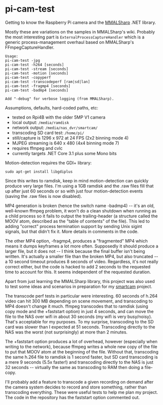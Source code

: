 # pi-cam-test

Getting to know the Raspberry Pi camera and the [MMALSharp](https://github.com/techyian/MMALSharp) .NET library.

Mostly these are variations on the samples in MMALSharp's wiki. Probably the most interesting part is `ExternalProcessCaptureHandler` which is a generic process-management overhaul based on MMALSharp's FFmpegCaptureHandler.

```
Usage:
pi-cam-test -jpg
pi-cam-test -h264 [seconds]
pi-cam-test -stream [seconds]
pi-cam-test -motion [seconds]
pi-cam-test -copyperf
pi-cam-test -transcodeperf [ram|sd|lan]
pi-cam-test -fragmp4 [seconds]
pi-cam-test -badmp4 [seconds]

Add "-debug" for verbose logging (from MMALSharp).
```

Assumptions, defaults, hard-coded paths, etc:
* tested on Rpi4B with the older 5MP V1 camera
* local output: `/media/ramdisk`
* network output: `/media/nas_dvr/smartcam/`
* transcoding SD card test: `/home/pi/`
* still/capture is 1296 x 972 at 24 FPS (2x2 binning mode 4)
* MJPEG streaming is 640 x 480 (4x4 binning mode 7)
* requires ffmpeg and cvlc
* currently targets .NET Core 3.1 plus some Mono bits

Motion-detection requires the GDI+ library:

`sudo apt-get install libgdiplus` 

Since this writes to ramdisk, keep in mind motion-detection can quickly produce very large files. I'm using a 1GB ramdisk and the .raw files fill that up after just 60 seconds or so with just four motion-detection events (saving the .raw files is now disabled).

MP4 generation is broken (hence the switch name -badmp4) -- it's an old, well-known ffmpeg problem, it won't do a clean shutdown when running as a child process so it fails to output the trailing-header (a structure called the MOOV atom, described as the "table of contents" of the file). This led to adding "correct" process termination support by sending Unix sigint signals, but that didn't fix it. More details in comments in the code.

The other MP4 option, -fragmp4, produces a "fragmented" MP4 which means it dumps keyframes a lot more often. Supposedly it should produce a larger file, but it does not -- I think because the final buffer isn't being written. It's actually a smaller file than the broken MP4, but also truncated -- a 10 second timeout produces 8 seconds of video. Regardless, it's not really correct either, but the code is hacked to add 2 seconds to the requested time to account for this. It seems independent of the requested duration.

Apart from just learning the MMALSharp library, this project was also used to test some ideas and scenarios in preparation for my [smartcam](https://github.com/MV10/smartcam) project.

The transcode perf tests in particular were interesting. 60 seconds of h.264 video can hit 300 MB depending on scene movement, and transcoding to MP4 doesn't change it much. ffmpeg transcodes that to ramdisk (using copy mode and the +faststart option) in just 4 seconds, and can move the file to the NAS over wifi in about 30 seconds (my wifi is very busy/noisy). That's acceptable for my purposes. To my surprise, transcoding to the SD card was slower than I expected at 51 seconds. Transcoding directly to the NAS was the worst (not surprisingly) at more than 2 minutes.

The +faststart option produces a lot of overhead, however (especially when writing to the network), because ffmpeg writes a whole new copy of the file to put that MOOV atom at the beginning of the file. Without that, transcoding the same h.264 file to ramdisk is 1 second faster, but SD card transcoding is a mere 9 seconds (5.5x faster!) and transcoding directly to the NAS is just 32 seconds -- virtually the same as transcoding to RAM then doing a file-copy.

I'll probably add a feature to transcode a given recording on demand after the camera system decides to record and store something, rather than transcoding everything. These were useful tests to help me plan my project. The code in the repository has the faststart option commented out.


